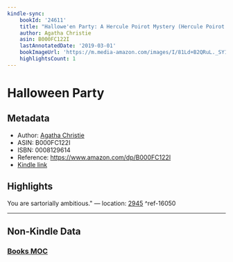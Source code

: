 ```yaml
---
kindle-sync:
    bookId: '24611'
    title: "Hallowe'en Party: A Hercule Poirot Mystery (Hercule Poirot series Book 36)"
    author: Agatha Christie
    asin: B000FC122I
    lastAnnotatedDate: '2019-03-01'
    bookImageUrl: 'https://m.media-amazon.com/images/I/81Ld+B2QRuL._SY160.jpg'
    highlightsCount: 1
---
```


# Halloween Party

## Metadata

-   Author: [Agatha Christie](https://www.amazon.comundefined)
-   ASIN: B000FC122I
-   ISBN: 0008129614
-   Reference: https://www.amazon.com/dp/B000FC122I
-   [Kindle link](kindle://book?action=open&asin=B000FC122I)

## Highlights

You are sartorially ambitious." — location: [2945](kindle://book?action=open&asin=B000FC122I&location=2945) ^ref-16050

---

## Non-Kindle Data

### [Books MOC](Books%20MOC.md)

